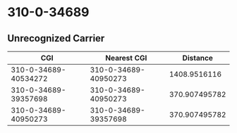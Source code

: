 # 310-0-34689
## Unrecognized Carrier


| CGI | Nearest CGI | Distance |
|-----|-------------|----------|
| 310-0-34689-40534272 | 310-0-34689-40950273 | 1408.9516116 |
| 310-0-34689-39357698 | 310-0-34689-40950273 | 370.907495782 |
| 310-0-34689-40950273 | 310-0-34689-39357698 | 370.907495782 |
